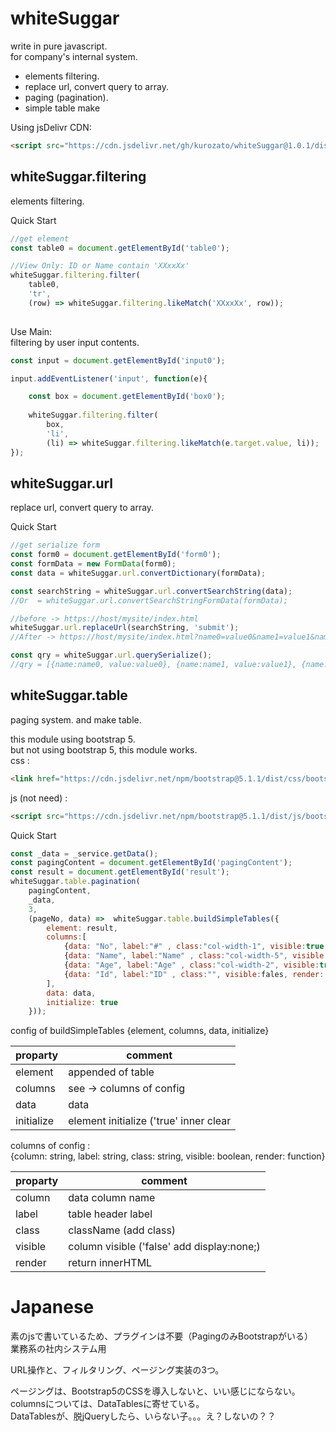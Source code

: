 # whiteSuggar

write in pure javascript.    
for company's internal system.    

- elements filtering.
- replace url, convert query to array.
- paging (pagination).
- simple table make

Using jsDelivr CDN:
```html
<script src="https://cdn.jsdelivr.net/gh/kurozato/whiteSuggar@1.0.1/dist/whiteSuggar.js"></script>
```

## whiteSuggar.filtering
elements filtering.    

Quick Start
```js
//get element 
const table0 = document.getElementById('table0');

//View Only: ID or Name contain 'XXxxXx'
whiteSuggar.filtering.filter(
    table0,
    'tr',
    (row) => whiteSuggar.filtering.likeMatch('XXxxXx', row));
    
```
Use Main:   
filtering by user input contents.
```js
const input = document.getElementById('input0');

input.addEventListener('input', function(e){

    const box = document.getElementById('box0');
    
    whiteSuggar.filtering.filter(
        box,
        'li',
        (li) => whiteSuggar.filtering.likeMatch(e.target.value, li));
});    
```

## whiteSuggar.url

replace url, convert query to array.    

Quick Start
```js
//get serialize form
const form0 = document.getElementById('form0');
const formData = new FormData(form0);
const data = whiteSuggar.url.convertDictionary(formData);

const searchString = whiteSuggar.url.convertSearchString(data);
//Or  = whiteSuggar.url.convertSearchStringFormData(formData);

//before -> https://host/mysite/index.html
whiteSuggar.url.replaceUrl(searchString, 'submit');
//After -> https://host/mysite/index.html?name0=value0&name1=value1&name2=value2#submit

const qry = whiteSuggar.url.querySerialize();
//qry = [{name:name0, value:value0}, {name:name1, value:value1}, {name:name2, value:value2}];
```

## whiteSuggar.table

paging system. and make table.   

this module using bootstrap 5.    
but not using bootstrap 5, this module works.    
css :
``` html
<link href="https://cdn.jsdelivr.net/npm/bootstrap@5.1.1/dist/css/bootstrap.min.css" rel="stylesheet" integrity="sha384-F3w7mX95PdgyTmZZMECAngseQB83DfGTowi0iMjiWaeVhAn4FJkqJByhZMI3AhiU" crossorigin="anonymous">
```
js (not need) :
``` html
<script src="https://cdn.jsdelivr.net/npm/bootstrap@5.1.1/dist/js/bootstrap.bundle.min.js" integrity="sha384-/bQdsTh/da6pkI1MST/rWKFNjaCP5gBSY4sEBT38Q/9RBh9AH40zEOg7Hlq2THRZ" crossorigin="anonymous"></script>
```

Quick Start
```js
const _data = _service.getData();
const pagingContent = document.getElementById('pagingContent');
const result = document.getElementById('result');
whiteSuggar.table.pagination(
    pagingContent,
    _data,
    3,
    (pageNo, data) =>  whiteSuggar.table.buildSimpleTables({
        element: result,
        columns:[
            {data: "No", label:"#" , class:"col-width-1", visible:true, render: null},
            {data: "Name", label:"Name" , class:"col-width-5", visible:true, render: null},
            {data: "Age", label:"Age" , class:"col-width-2", visible:true, render: (data) => {return `<small>${data}</small>`;}},
            {data: "Id", label:"ID" , class:"", visible:fales, render: null}
        ],
        data: data,
        initialize: true
    }));
```
config of buildSimpleTables
{element, columns, data, initialize}

| proparty | comment |
|---|---|
| element | appended of table |
| columns | see -> columns of config |
| data | data |
| initialize | element initialize ('true' inner clear |

columns of config :    
{column: string, label: string, class: string, visible: boolean, render: function}

| proparty | comment |
|---|---|
| column | data column name |
| label | table header label |
| class | className (add class) |
| visible | column visible ('false' add display:none;) |
| render | return innerHTML |

# Japanese
素のjsで書いているため、プラグインは不要（PagingのみBootstrapがいる）    
業務系の社内システム用    

URL操作と、フィルタリング、ページング実装の3つ。    

ページングは、Bootstrap5のCSSを導入しないと、いい感じにならない。    
columnsについては、DataTablesに寄せている。    
DataTablesが、脱jQueryしたら、いらない子。。。え？しないの？？
